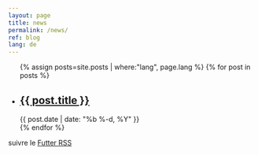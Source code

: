 ```yaml
---
layout: page
title: news
permalink: /news/
ref: blog
lang: de
---
```


<div class="page-content">
    <div class="wrapper">
         <main id="content" class="main-content" role="main">
              <div class="home">
                 <ul class="post-list">
                   {% assign posts=site.posts | where:"lang", page.lang %}
                      {% for post in posts %}
                        <li>
						  <h2><a class="post-link" href="{{ post.url | prepend: site.baseurl }}">{{ post.title }}</a></h2>
                          <span class="post-meta">{{ post.date | date: "%b %-d, %Y" }}</span>               
                       </li>
                     {% endfor %}
                </ul>
                <p class="rss-subscribe">suivre le <a href="{{ '/futter.xml' | prepend: site.baseurl }}">Futter RSS</a></p>
            </div>
        </main>
    </div>
 </div>
